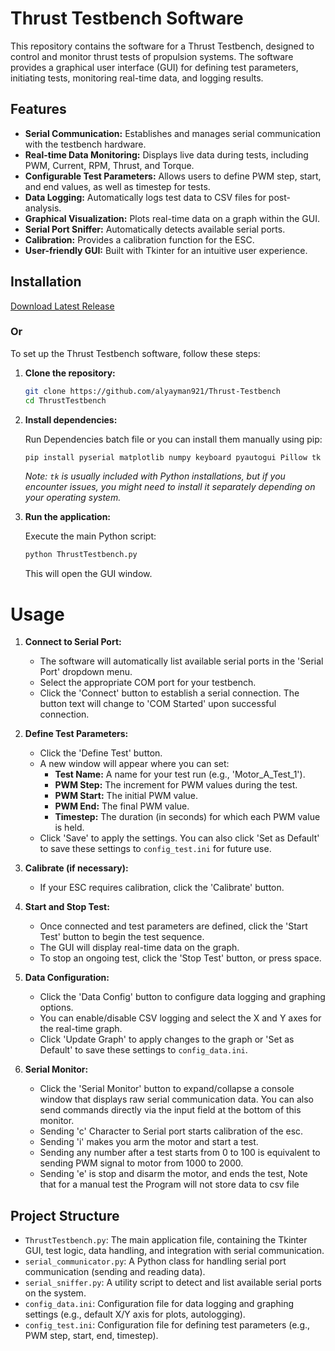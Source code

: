 # Thrust Testbench Software

This repository contains the software for a Thrust Testbench, designed to control and monitor thrust tests of propulsion systems. The software provides a graphical user interface (GUI) for defining test parameters, initiating tests, monitoring real-time data, and logging results.




## Features

*   **Serial Communication:** Establishes and manages serial communication with the testbench hardware.
*   **Real-time Data Monitoring:** Displays live data during tests, including PWM, Current, RPM, Thrust, and Torque.
*   **Configurable Test Parameters:** Allows users to define PWM step, start, and end values, as well as timestep for tests.
*   **Data Logging:** Automatically logs test data to CSV files for post-analysis.
*   **Graphical Visualization:** Plots real-time data on a graph within the GUI.
*   **Serial Port Sniffer:** Automatically detects available serial ports.
*   **Calibration:** Provides a calibration function for the ESC.
*   **User-friendly GUI:** Built with Tkinter for an intuitive user experience.
## Installation

[Download Latest Release](https://github.com/alyayman921/Thrust-Testbench/releases)
### Or
To set up the Thrust Testbench software, follow these steps:

1.  **Clone the repository:**

    ```bash
    git clone https://github.com/alyayman921/Thrust-Testbench
    cd ThrustTestbench
    ```

2.  **Install dependencies:**

    Run Dependencies batch file or you can install them manually using pip:

    ```bash
    pip install pyserial matplotlib numpy keyboard pyautogui Pillow tk
    ```

    *Note: `tk` is usually included with Python installations, but if you encounter issues, you might need to install it separately depending on your operating system.*


3.  **Run the application:**

    Execute the main Python script:

    ```bash
    python ThrustTestbench.py
    ```

    This will open the GUI window.
# Usage
1.  **Connect to Serial Port:**

    *   The software will automatically list available serial ports in the 'Serial Port' dropdown menu.
    *   Select the appropriate COM port for your testbench.
    *   Click the 'Connect' button to establish a serial connection. The button text will change to 'COM Started' upon successful connection.

2.  **Define Test Parameters:**

    *   Click the 'Define Test' button.
    *   A new window will appear where you can set:
        *   **Test Name:** A name for your test run (e.g., 'Motor_A_Test_1').
        *   **PWM Step:** The increment for PWM values during the test.
        *   **PWM Start:** The initial PWM value.
        *   **PWM End:** The final PWM value.
        *   **Timestep:** The duration (in seconds) for which each PWM value is held.
    *   Click 'Save' to apply the settings. You can also click 'Set as Default' to save these settings to `config_test.ini` for future use.

3.  **Calibrate (if necessary):**

    *   If your ESC requires calibration, click the 'Calibrate' button.

4.  **Start and Stop Test:**

    *   Once connected and test parameters are defined, click the 'Start Test' button to begin the test sequence.
    *   The GUI will display real-time data on the graph.
    *   To stop an ongoing test, click the 'Stop Test' button, or press space.

5.  **Data Configuration:**

    *   Click the 'Data Config' button to configure data logging and graphing options.
    *   You can enable/disable CSV logging and select the X and Y axes for the real-time graph.
    *   Click 'Update Graph' to apply changes to the graph or 'Set as Default' to save these settings to `config_data.ini`.

6.  **Serial Monitor:**

    *   Click the 'Serial Monitor' button to expand/collapse a console window that displays raw serial communication data. You can also send commands directly via the input field at the bottom of this monitor.
    * Sending 'c' Character to Serial port starts calibration of the esc.
    * Sending 'i' makes you arm the motor and start a test.
    * Sending any number after a test starts from 0 to 100 is equivalent to sending PWM signal to motor from 1000 to 2000.
    * Sending 'e' is stop and disarm the motor, and ends the test, Note that for a manual test the Program will not store data to csv file
## Project Structure

*   `ThrustTestbench.py`: The main application file, containing the Tkinter GUI, test logic, data handling, and integration with serial communication.
*   `serial_communicator.py`: A Python class for handling serial port communication (sending and reading data).
*   `serial_sniffer.py`: A utility script to detect and list available serial ports on the system.
*   `config_data.ini`: Configuration file for data logging and graphing settings (e.g., default X/Y axis for plots, autologging).
*   `config_test.ini`: Configuration file for defining test parameters (e.g., PWM step, start, end, timestep).
